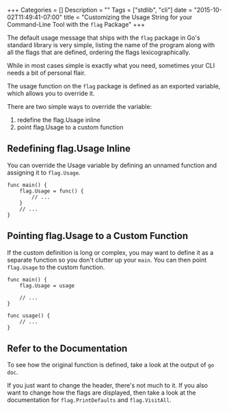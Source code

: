 +++
Categories = []
Description = ""
Tags = ["stdlib", "cli"]
date = "2015-10-02T11:49:41-07:00"
title = "Customizing the Usage String for your Command-Line Tool with the `flag` Package"
+++

The default usage message that ships with the `flag` package in Go's standard library is very simple, listing the name of the program along with all the flags that are defined, ordering the flags lexicographically.

While in most cases simple is exactly what you need, sometimes your CLI needs a bit of personal flair.

The usage function on the `flag` package is defined as an exported variable, which allows you to override it.

There are two simple ways to override the variable:

1. redefine the flag.Usage inline
2. point flag.Usage to a custom function

## Redefining flag.Usage Inline

You can override the Usage variable by defining an unnamed function and assigning it to `flag.Usage`.

    func main() {
    	flag.Usage = func() {
    		// ...
    	}
    	// ...
    }

## Pointing flag.Usage to a Custom Function

If the custom definition is long or complex, you may want to define it as a separate function so you don't clutter up your `main`. You can then point `flag.Usage` to the custom function.

    func main() {
    	flag.Usage = usage

    	// ...
    }

    func usage() {
    	// ...
    }

## Refer to the Documentation

To see how the original function is defined, take a look at the output of `go doc`.

If you just want to change the header, there's not much to it. If you also want to change how the flags are displayed, then take a look at the documentation for `flag.PrintDefaults` and `flag.VisitAll`.
